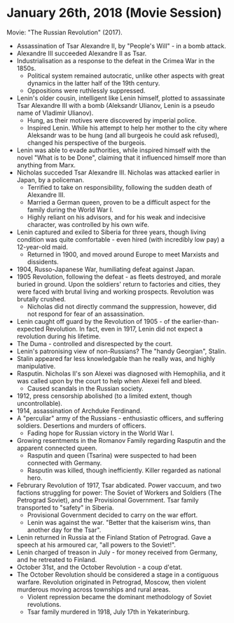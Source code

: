 January 26th, 2018 (Movie Session)
==================================

Movie: "The Russian Revolution" (2017).

- Assassination of Tsar Alexandre II, by "People's Will" - in a bomb attack.
- Alexandre III succeeded Alexandre II as Tsar.
- Industrialisation as a response to the defeat in the Crimea War in the 1850s.
    - Political system remained autocratic, unlike other aspects with great
      dynamics in the latter half of the 19th century.
    - Oppositions were ruthlessly suppressed.
- Lenin's older cousin, intelligent like Lenin himself, plotted to assassinate
  Tsar Alexandre III with a bomb (Aleksandr Ulianov, Lenin is a pseudo name of
  Vladimir Ulianov).
    - Hung, as their motives were discovered by imperial police.
    - Inspired Lenin. While his attempt to help her mother to the city where
      Aleksandr was to be hung (and all burgeois he could ask refused), changed
      his perspective of the burgeois.
- Lenin was able to evade authorities, while inspired himself with the novel
  "What is to be Done", claiming that it influenced himself more than anything
  from Marx.
- Nicholas succeded Tsar Alexandre III. Nicholas was attacked earlier in Japan,
  by a policeman.
    - Terrified to take on responsibility, following the sudden death of
      Alexandre III.
    - Married a German queen, proven to be a difficult aspect for the family
      during the World War I.
    - Highly reliant on his advisors, and for his weak and indecisive character,
      was controlled by his own wife.
- Lenin captured and exiled to Siberia for three years, though living condition
  was quite comfortable - even hired (with incredibly low pay) a 12-year-old
  maid.
    - Returned in 1900, and moved around Europe to meet Marxists and dissidents.
- 1904, Russo-Japanese War, humiliating defeat against Japan.
- 1905 Revolution, following the defeat - as fleets destroyed, and morale
  buried in ground. Upon the soldiers' return to factories and cities, they
  were faced with brutal living and working prospects. Revolution
  was brutally crushed.
    - Nicholas did not directly command the suppression, however, did not
      respond for fear of an assassination.
- Lenin caught off guard by the Revolution of 1905 - of the
  earlier-than-expected Revolution. In fact, even in 1917, Lenin did not expect
  a revolution during his lifetime.
- The Duma - controlled and disrespected by the court.
- Lenin's patronising view of non-Russians? The "handy Georgian", Stalin.
- Stalin appeared far less knowledgable than he really was, and highly
  manipulative.
- Rasputin. Nicholas II's son Alexei was diagnosed with Hemophilia, and it was
  called upon by the court to help when Alexei fell and bleed.
    - Caused scandals in the Russian society.
- 1912, press censorship abolished (to a limited extent, though uncontrollable).
- 1914, assassination of Archduke Ferdinand.
- A "perculiar" army of the Russians - enthusiastic officers, and suffering
  soldiers. Desertions and murders of officers.
    - Fading hope for Russian victory in the World War I.
- Growing resentments in the Romanov Family regarding Rasputin and the apparent
  connected queen.
    - Rasputin and queen (Tsarina) were suspected to had been connected
      with Germany.
    - Rasputin was killed, though inefficiently. Killer regarded as national
      hero.
- Februrary Revolution of 1917, Tsar abdicated. Power vaccuum, and two factions
  struggling for power: The Soviet of Workers and Soldiers (The Petrograd
  Soviet), and the Provisional Government. Tsar family transported to "safety"
  in Siberia.
    - Provisional Government decided to carry on the war effort.
    - Lenin was against the war. "Better that the kaiserism wins, than another
      day for the Tsar".
- Lenin returned in Russia at the Finland Station of Petrograd. Gave a speech
  at his armoured car, "all powers to the Soviet!".
- Lenin charged of treason in July - for money received from Germany, and
  he retreated to Finland.
- October 31st, and the October Revolution - a coup d'etat.
- The October Revolution should be considered a stage in a contiguous warfare.
  Revolution originated in Petrograd, Moscow, then violent murderous moving
  across townships and rural areas.
    - Violent repression became the dominant methodology of Soviet revolutions.
    - Tsar family murdered in 1918, July 17th in Yekaterinburg.
